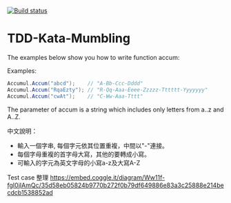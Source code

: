 [![Build status](https://ci.appveyor.com/api/projects/status/k1tp3k6rj17wueg0/branch/master?svg=true)](https://ci.appveyor.com/project/jed1978/tdd-kata-mumbling/branch/master)

# TDD-Kata-Mumbling

The examples below show you how to write function accum:

Examples:

```csharp
Accumul.Accum("abcd");    // "A-Bb-Ccc-Dddd"
Accumul.Accum("RqaEzty"); // "R-Qq-Aaa-Eeee-Zzzzz-Tttttt-Yyyyyyy"
Accumul.Accum("cwAt");    // "C-Ww-Aaa-Tttt"
```

The parameter of accum is a string which includes only letters from a..z and A..Z.

中文說明：
- 輸入一個字串, 每個字元依其位置重複，中間以"-"連接。
- 每個字母重複的首字母大寫，其他的要轉成小寫。
- 可輸入的字元為英文字母的小寫a-z及大寫A-Z

Test case 整理
https://embed.coggle.it/diagram/Ww11f-fgI0jIAmQc/35d58eb05824b9770b272f0b79df649886e83a3c25888e214becdcb1538852ad
